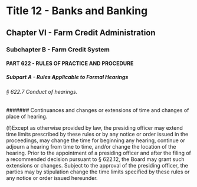 
# Title 12 - Banks and Banking
## Chapter VI - Farm Credit Administration
### Subchapter B - Farm Credit System
#### PART 622 - RULES OF PRACTICE AND PROCEDURE
##### Subpart A - Rules Applicable to Formal Hearings
###### § 622.7 Conduct of hearings.
####### Continuances and changes or extensions of time and changes of place of hearing.

(f)Except as otherwise provided by law, the presiding officer may extend time limits prescribed by these rules or by any notice or order issued in the proceedings, may change the time for beginning any hearing, continue or adjourn a hearing from time to time, and/or change the location of the hearing. Prior to the appointment of a presiding officer and after the filing of a recommended decision pursuant to § 622.12, the Board may grant such extensions or changes. Subject to the approval of the presiding officer, the parties may by stipulation change the time limits specified by these rules or any notice or order issued hereunder.
